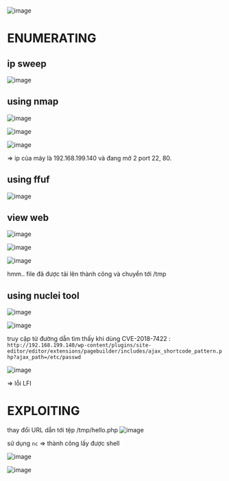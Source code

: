 ![image](https://github.com/nguyenngocdung18/OVA/assets/134156226/cf7b2147-041f-4750-ab51-f6b1c206df31)

# ENUMERATING
## ip sweep
![image](https://github.com/nguyenngocdung18/OVA/assets/134156226/7bb869d2-d1a5-45ea-ac98-ffcbfed2a3f6)

## using nmap
![image](https://github.com/nguyenngocdung18/OVA/assets/134156226/0e3960f5-47df-4949-9708-987a0011a9c9)

![image](https://github.com/nguyenngocdung18/OVA/assets/134156226/74cb16f0-b389-403e-acc0-5999bbbc0060)

![image](https://github.com/nguyenngocdung18/OVA/assets/134156226/e30c8af3-b046-47ce-b5fb-f1bbcac6414c)

=> ip của máy là 192.168.199.140 và đang mở 2 port 22, 80.

## using ffuf
![image](https://github.com/nguyenngocdung18/OVA/assets/134156226/621e93b9-5986-4f23-85d1-74f3219bce17)

## view web
![image](https://github.com/nguyenngocdung18/OVA/assets/134156226/6a7f8aa5-1909-4907-a123-850aeaf07ac4)

![image](https://github.com/nguyenngocdung18/OVA/assets/134156226/05d005ac-efac-492f-ac92-7163ae2c5739)

![image](https://github.com/nguyenngocdung18/OVA/assets/134156226/57d799d1-bd66-4643-8414-20eb7880e06c)

hmm.. file đã được tải lên thành công và chuyển tới /tmp
## using nuclei tool
![image](https://github.com/nguyenngocdung18/OVA/assets/134156226/1933362e-9863-4f78-9bc8-b748b6e9f118)

![image](https://github.com/nguyenngocdung18/OVA/assets/134156226/4f68d86b-0c34-486f-8d0f-1ffb87da2b11)

truy cập từ đường dẫn tìm thấy khi dùng CVE-2018-7422 : ```http://192.168.199.140/wp-content/plugins/site-editor/editor/extensions/pagebuilder/includes/ajax_shortcode_pattern.php?ajax_path=/etc/passwd```

![image](https://github.com/nguyenngocdung18/OVA/assets/134156226/a5795c81-df26-4894-80db-e865d9df399e)

=> lỗi LFI

# EXPLOITING
thay đổi URL dẫn tới tệp /tmp/hello.php
![image](https://github.com/nguyenngocdung18/OVA/assets/134156226/61cccf58-3ff7-4e5c-967b-a1e27a5f6db2)

sử dụng ```nc``` => thành công lấy được shell

![image](https://github.com/nguyenngocdung18/OVA/assets/134156226/24d306e6-2afb-45b2-99e9-95455b53f0f5)

![image](https://github.com/nguyenngocdung18/OVA/assets/134156226/a3354793-012d-4aeb-81a6-424b53bbffe4)
